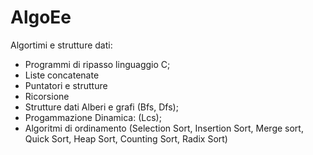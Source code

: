 # AlgoEe

Algortimi e strutture dati: 
* Programmi di ripasso linguaggio C; 
* Liste concatenate
* Puntatori e strutture
* Ricorsione
* Strutture dati Alberi e grafi (Bfs, Dfs); 
* Progammazione Dinamica: (Lcs);
* Algoritmi di ordinamento (Selection Sort, Insertion Sort, Merge sort, Quick Sort, Heap Sort, Counting Sort, Radix Sort)
